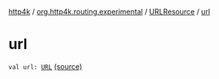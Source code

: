 [http4k](../../index.md) / [org.http4k.routing.experimental](../index.md) / [URLResource](index.md) / [url](./url.md)

# url

`val url: `[`URL`](http://docs.oracle.com/javase/6/docs/api/java/net/URL.html) [(source)](https://github.com/http4k/http4k/blob/master/http4k-incubator/src/main/kotlin/org/http4k/routing/experimental/URLResource.kt#L9)